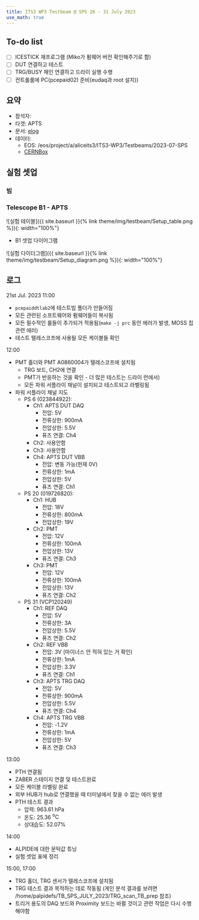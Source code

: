 ```yaml
---
title: ITS3 WP3 Testbeam @ SPS 26 - 31 July 2023
use_math: true
---
```


## To-do list
- [ ] ICESTICK 재프로그램 (Miko가 펌웨어 버전 확인해주기로 함)
- [ ] DUT 연결하고 테스트
- [ ] TRG/BUSY 채인 연결하고 드라이 실행 수행
- [ ] 컨트롤룸에 PC(pcepaid02) 준비(eudaq과 root 설치))

## 요약
- 참석자:
- 타겟: APTS
- 문서: [elog](https://alpide.cern.ch/its3/2023-July-SPS/)
- 데이터:
  - EOS: /eos/project/a/aliceits3/ITS3-WP3/Testbeams/2023-07-SPS
  - [CERNBox](https://cernbox.cern.ch/files/spaces/eos/project/a/aliceits3/ITS3-WP3/Testbeams/2023-07-SPS?tiles-size=1&items-per-page=100&view-mode=resource-table)

## 실험 셋업

### 빔

### Telescope B1 - APTS

![실험 테이블]({{ site.baseurl }}{% link theme/img/testbeam/Setup_table.png %}){: width="100%"}

- B1 셋업 다이어그램

![실험 다이더그램]({{ site.baseurl }}{% link theme/img/testbeam/Setup_diagram.png %}){: width="100%"}

## 로그
21st Jul. 2023
11:00
- `pcepaiddtlab2`에 테스트빔 폴더가 만들어짐
- 모든 관련된 소프트웨어와 펌웨어들이 복사됨
- 모든 필수적인 룰들이 추가되거 적용됨(`make -j prc` 동안 에러가 발생, MOSS 칩 관련 에러)
- 테스트 텔레스코프에 사용될 모든 케이블들 확인

12:00
- PMT 홀더와 PMT A0860004가 텔레스코프에 설치됨
  - TRG 보드, CH2에 연결
  - PMT가 반응하는 것을 확인 - 더 많은 테스트는 드라이 런에서)
  - 모든 파워 서플라이 채널이 설치되고 테스트되고 라벨링됨
- 파워 서플라이 채널 지도
  - PS 6 (023844922):
    - Ch1: APTS DUT DAQ
      - 전압: 5V
      - 전류상한: 900mA
      - 전압상한: 5.5V
      - 퓨즈 연결: Ch4
    - Ch2: 사용안함
    - Ch3: 사용안함
    - Ch4: APTS DUT VBB
      - 전압: 변동 가능(현재 0V)
      - 전류상한: 1mA
      - 전압상한: 5V
      - 퓨즈 연결: Ch1
  - PS 20 (019726820):
    - Ch1: HUB
      - 전압: 18V
      - 전류상한: 800mA
      - 전압상한: 19V
    - Ch2: PMT
      - 전압: 12V
      - 전류상한: 100mA
      - 전압상한: 13V
      - 퓨즈 연결: Ch3
    - Ch3: PMT
      - 전압: 12V
      - 전류상한: 100mA
      - 전압상한: 13V
      - 퓨즈 연결: Ch2
  - PS 31 (VCP120249)
    - Ch1: REF DAQ
      - 전압: 5V
      - 전류상한: 3A
      - 전압상한: 5.5V
      - 퓨즈 연결: Ch2
    - Ch2: REF VBB 
      - 전압: 3V (마이너스 안 적혀 있는 거 확인)
      - 전류상한: 1mA
      - 전압상한: 3.3V
      - 퓨즈 연결: Ch1
    - Ch3: APTS TRG DAQ
      - 전압: 5V
      - 전류상한: 900mA
      - 전압상한: 5.5V
      - 퓨즈 연결: Ch4
    - Ch4: APTS TRG VBB
      - 전압: -1.2V
      - 전류상한: 1mA
      - 전압상한: 5V
      - 퓨즈 연결: Ch3
  
13:00
- PTH 연결됨
- ZABER 스테이지 연결 및 테스트완료
- 모든 케이블 라벨링 완료
- 외부 HUB가 hub로 연결했을 때 터미널에서 찾을 수 없는 에러 발생
- PTH 테스트 결과
  - 압력: 963.61 hPa
  - 온도: 25.36 $\mathrm{^oC}$
  - 상대습도: 52.07%
  
14:00
- ALPIDE에 대한 문턱값 튜닝
- 실험 셋업 표에 정리

15:00, 17:00
- TRG 홀더, TRG 센서가 텔레스코프에 설치됨
- TRG 테스트 결과 목적하는 데로 작동됨 (게인 분석 결과를 보려면 /home/palpidefs/TB_SPS_JULY_2023/TRG_scan_TB_prep 참조)
- 트리거 용도의 DAQ 보드와 Proximity 보드는 바뀔 것이고 관련 작업은 다시 수행해야함

